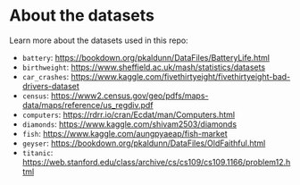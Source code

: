 # About the datasets

Learn more about the datasets used in this repo:


- `battery`: https://bookdown.org/pkaldunn/DataFiles/BatteryLife.html  
- `birthweight`: https://www.sheffield.ac.uk/mash/statistics/datasets
- `car_crashes`: https://www.kaggle.com/fivethirtyeight/fivethirtyeight-bad-drivers-dataset
- `census`: https://www2.census.gov/geo/pdfs/maps-data/maps/reference/us_regdiv.pdf 
- `computers`: https://rdrr.io/cran/Ecdat/man/Computers.html
- `diamonds`: https://www.kaggle.com/shivam2503/diamonds
- `fish`: https://www.kaggle.com/aungpyaeap/fish-market  
- `geyser`: https://bookdown.org/pkaldunn/DataFiles/OldFaithful.html
- `titanic`: https://web.stanford.edu/class/archive/cs/cs109/cs109.1166/problem12.html